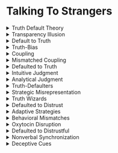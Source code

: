 

# Talking To Strangers

<details>
<summary>Truth Default Theory</summary>

- The tendency to assume that others are telling the truth by default.

- Exploiting truth default theory can manipulate individuals by taking advantage of their initial trust, making them more susceptible to deception.

- People often start with a presumption of truth, making manipulation easier.

</details>

<details>
<summary>Transparency Illusion</summary>

- The belief that one can accurately judge others' intentions and truthfulness through observation.

- Leveraging the transparency illusion can manipulate individuals by presenting a false image that aligns with their expectations, making deception more convincing.

- People may fail to detect manipulation due to overconfidence in their judgment.

</details>

<details>
<summary>Default to Truth</summary>

- The inclination to trust and believe others without strong evidence to the contrary.

- Exploiting the default to truth can manipulate individuals by relying on their trust and making them less skeptical of misleading information.

- People often default to truth, making manipulation more effective.

</details>

<details>
<summary>Truth-Bias</summary>

- The tendency to lean towards believing that others are telling the truth.

- Leveraging truth-bias can manipulate individuals by relying on their inclination to believe, making them less likely to question deceptive information.

- Truth-bias can make people more susceptible to manipulation.

</details>

<details>
<summary>Coupling</summary>

- The idea that a person's demeanor and body language often align with their words.

- Exploiting coupling can manipulate individuals by using convincing body language and demeanor to support false statements, making deception more persuasive.

- Consistent coupling can make deception harder to detect.

</details>

<details>
<summary>Mismatched Coupling</summary>

- Instances where a person's demeanor and body language contradict their words.

- Leveraging mismatched coupling can manipulate individuals by creating doubt and confusion, making it challenging to discern truth from deception.

- Mismatches can lead to uncertainty and vulnerability to manipulation.

</details>

<details>
<summary>Defaulted to Truth</summary>

- When someone's behavior and demeanor convey honesty, making them appear trustworthy by default.

- Exploiting being defaulted to truth can manipulate individuals by creating an aura of trustworthiness that conceals deceitful intentions.

- Defaulted trust can make manipulation more effective.

</details>

<details>
<summary>Intuitive Judgment</summary>

- Quick, automatic, and subconscious judgments made when interacting with strangers.

- Leveraging intuitive judgment can manipulate individuals by influencing their initial impressions and decisions through subtle cues and tactics.

- Intuitive judgments can be easily influenced without conscious awareness.

</details>

<details>
<summary>Analytical Judgment</summary>

- Deliberate and conscious assessments made after careful thought and analysis.

- Exploiting analytical judgment can manipulate individuals by distracting them from deeper analysis, making them rely on their initial intuitive judgments, which can be manipulated.

- Diverting attention from critical analysis can lead to manipulation.

</details>

<details>
<summary>Truth-Defaulters</summary>

- Individuals who typically tell the truth and are trusted by default.

- Manipulating truth-defaulters can involve exploiting their honesty to gain their trust and then deceive them for personal gain.

- Deceiving a truth-defaulter can be easier due to their default trust.

</details>

<details>
<summary>Strategic Misrepresentation</summary>

- Deliberate efforts to present oneself differently from one's true intentions or characteristics.

- Exploiting strategic misrepresentation can manipulate individuals by creating a false persona that aligns with the target's expectations, making deception more effective.

- Strategic misrepresentation can make manipulation harder to detect.

</details>

<details>
<summary>Truth Wizards</summary>

- Individuals with exceptional skills in detecting deception and discerning others' true intentions.

- Manipulating truth wizards can be challenging due to their ability to detect deceit, but it can involve overwhelming them with a convincing facade or exploiting their overconfidence.

- Truth wizards' overconfidence can lead to vulnerability.

</details>

<details>
<summary>Defaulted to Distrust</summary>

- When someone's behavior and demeanor convey untrustworthiness or suspicion by default.

- Exploiting being defaulted to distrust can manipulate individuals by creating an aura of distrust that conceals honest intentions.

- Defaulted distrust can make manipulation more effective.

</details>

<details>
<summary>Adaptive Strategies</summary>

- Tactics used to adapt to unfamiliar social situations and interactions with strangers.

- Leveraging adaptive strategies can manipulate individuals by exploiting their adaptability and flexibility, making it easier to guide their behavior in a specific direction.

- Adaptive individuals may be more receptive to influence.

</details>

<details>
<summary>Behavioral Mismatches</summary>

- Instances where a person's behavior and demeanor do not align with their true intentions.

- Exploiting behavioral mismatches can manipulate individuals by creating confusion and doubt, making it challenging to discern truth from deception.

- Behavioral mismatches can lead to vulnerability to manipulation.

</details>

<details>
<summary>Oxytocin Disruption</summary>

- Manipulating the hormone oxytocin, which is associated with trust and bonding, to disrupt social cues and judgments.

- Exploiting oxytocin disruption can manipulate individuals by impairing their ability to accurately judge trustworthiness and intentions.

- Oxytocin disruption can lead to misjudgments and susceptibility to manipulation.

</details>

<details>
<summary>Defaulted to Distrustful</summary>

- When someone's behavior and demeanor convey distrust or suspicion by default.

- Exploiting being defaulted to distrustful can manipulate individuals by reinforcing their skepticism and making them more resistant to deceit.

- Defaulted distrust can make manipulation more challenging.

</details>

<details>
<summary>Nonverbal Synchronization</summary>

- The mirroring of another person's nonverbal behavior, such as body language and facial expressions.

- Leveraging nonverbal synchronization can manipulate individuals by building rapport and trust through subconscious mimicry, making them more receptive to influence.

- Synchronized nonverbal behavior can create a sense of connection.

</details>

<details>
<summary>Deceptive Cues</summary>

- Subtle signs and cues that can indicate deception or hidden intentions.

- Exploiting deceptive cues can manipulate individuals by using these signs strategically to mislead or create doubt in their judgments.

- Recognizing and using deceptive cues can make manipulation more effective.

</details>
